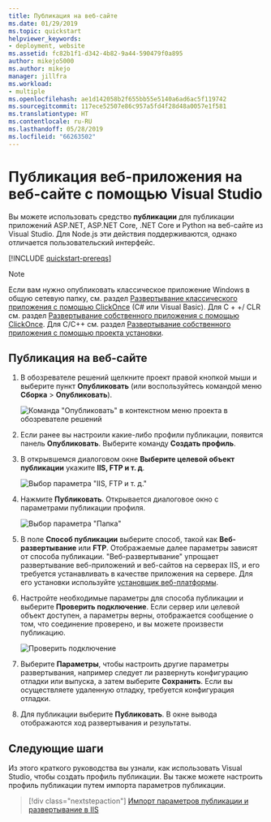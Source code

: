 ```yaml
---
title: Публикация на веб-сайте
ms.date: 01/29/2019
ms.topic: quickstart
helpviewer_keywords:
- deployment, website
ms.assetid: fc82b1f1-d342-4b82-9a44-590479f0a895
author: mikejo5000
ms.author: mikejo
manager: jillfra
ms.workload:
- multiple
ms.openlocfilehash: ae1d142058b2f655bb55e5140a6ad6ac5f119742
ms.sourcegitcommit: 117ece52507e86c957a5fd4f28d48a0057e1f581
ms.translationtype: HT
ms.contentlocale: ru-RU
ms.lasthandoff: 05/28/2019
ms.locfileid: "66263502"
---
```

# <a name="publish-a-web-app-to-a-web-site-using-visual-studio"></a>Публикация веб-приложения на веб-сайте с помощью Visual Studio

Вы можете использовать средство **публикации** для публикации приложений ASP.NET, ASP.NET Core, .NET Core и Python на веб-сайте из Visual Studio. Для Node.js эти действия поддерживаются, однако отличается пользовательский интерфейс.

[!INCLUDE [quickstart-prereqs](includes/quickstart-prereqs.md)]

> [!NOTE]
> Если вам нужно опубликовать классическое приложение Windows в общую сетевую папку, см. раздел [Развертывание классического приложения с помощью ClickOnce](how-to-publish-a-clickonce-application-using-the-publish-wizard.md) (C# или Visual Basic). Для C + +/ CLR см. раздел [Развертывание собственного приложения с помощью ClickOnce](/cpp/windows/clickonce-deployment-for-visual-cpp-applications). Для C/C++ см. раздел [Развертывание собственного приложения с помощью проекта установки](/cpp/windows/walkthrough-deploying-a-visual-cpp-application-by-using-a-setup-project).

## <a name="publish-to-a-web-site"></a>Публикация на веб-сайте

1. В обозревателе решений щелкните проект правой кнопкой мыши и выберите пункт **Опубликовать** (или воспользуйтесь командой меню **Сборка** > **Опубликовать**).

    ![Команда "Опубликовать" в контекстном меню проекта в обозревателе решений](../deployment/media/quickstart-publish.png "Выбор команды \"Опубликовать\"")

1. Если ранее вы настроили какие-либо профили публикации, появится панель **Опубликовать**. Выберите команду **Создать профиль**.

1. В открывшемся диалоговом окне **Выберите целевой объект публикации** укажите **IIS, FTP и т. д**.

    ![Выбор параметра "IIS, FTP и т. д."](../deployment/media/quickstart-publish-iis-ftp.png "Выбор параметра \"IIS, FTP и т. д.\"")

1. Нажмите **Публиковать**. Открывается диалоговое окно с параметрами публикации профиля.

    ![Выбор параметра "Папка"](../deployment/media/quickstart-publish-settings-web.png "Выбор параметра \"Папка\"")

1. В поле **Способ публикации** выберите способ, такой как **Веб-развертывание** или **FTP**. Отображаемые далее параметры зависят от способа публикации. "Веб-развертывание" упрощает развертывание веб-приложений и веб-сайтов на серверах IIS, и его требуется устанавливать в качестве приложения на сервере. Для его установки используйте [установщик веб-платформы](https://www.microsoft.com/web/downloads/platform.aspx).

1. Настройте необходимые параметры для способа публикации и выберите **Проверить подключение**. Если сервер или целевой объект доступен, а параметры верны, отображается сообщение о том, что соединение проверено, и вы можете произвести публикацию.

    ![Проверить подключение](../deployment/media/quickstart-publish-web-deploy.png "Проверить подключение")

1. Выберите **Параметры**, чтобы настроить другие параметры развертывания, например следует ли развернуть конфигурацию отладки или выпуска, а затем выберите **Сохранить**. Если вы осуществляете удаленную отладку, требуется конфигурация отладки.

1. Для публикации выберите **Публиковать**. В окне вывода отображаются ход развертывания и результаты.

## <a name="next-steps"></a>Следующие шаги

Из этого краткого руководства вы узнали, как использовать Visual Studio, чтобы создать профиль публикации. Вы также можете настроить профиль публикации путем импорта параметров публикации.

> [!div class="nextstepaction"]
> [Импорт параметров публикации и развертывание в IIS](tutorial-import-publish-settings-iis.md)
